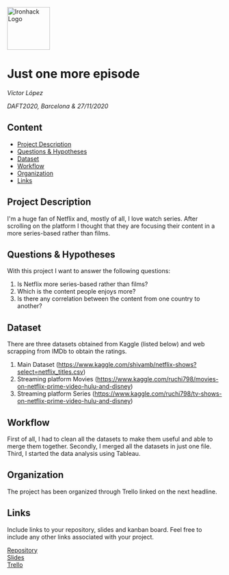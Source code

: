 <img src="https://bit.ly/2VnXWr2" alt="Ironhack Logo" width="100"/>

# Just one more episode
*Víctor López*

*DAFT2020, Barcelona & 27/11/2020*

## Content
- [Project Description](#project-description)
- [Questions & Hypotheses](#questions-hypotheses)
- [Dataset](#dataset)
- [Workflow](#workflow)
- [Organization](#organization)
- [Links](#links)

## Project Description
I'm a huge fan of Netflix and, mostly of all, I love watch series. After scrolling on the platform
I thought that they are focusing their content in a more series-based rather than films.

## Questions & Hypotheses
With this project I want to answer the following questions:
1. Is Netflix more series-based rather than films?
2. Which is the content people enjoys more?
3. Is there any correlation between the content from one country to another?

## Dataset
There are three datasets obtained from Kaggle (listed below) and web scrapping from IMDb to obtain the ratings.
1. Main Dataset (https://www.kaggle.com/shivamb/netflix-shows?select=netflix_titles.csv)
2. Streaming platform Movies (https://www.kaggle.com/ruchi798/movies-on-netflix-prime-video-hulu-and-disney)
3. Streaming platform Series (https://www.kaggle.com/ruchi798/tv-shows-on-netflix-prime-video-hulu-and-disney)

## Workflow
First of all, I had to clean all the datasets to make them useful and able to merge them together.
Secondly, I merged all the datasets in just one file.
Third, I started the data analysis using Tableau.

## Organization
The project has been organized through Trello linked on the next headline.

## Links
Include links to your repository, slides and kanban board. Feel free to include any other links associated with your project.

[Repository](https://github.com/VictorLJay/Project-Week-5-Your-Own-Project)  
[Slides](https://slides.com/victorljay/deck-5a035b)  
[Trello](https://trello.com/b/L6IhY0qQ/ironhack-project-week-5)  
